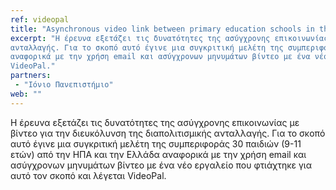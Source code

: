 ```yaml
---
ref: videopal
title: "Asynchronous video link between primary education schools in the USA and Greece"
excerpt: "H έρευνα εξετάζει τις δυνατότητες της ασύγχρονης επικοινωνίας με βίντεο για την διευκόλυνση της διαπολιτισμικής 
ανταλλαγής. Για το σκοπό αυτό έγινε μια συγκριτική μελέτη της συμπεριφοράς 30 παιδιών (9-11 ετών) από την ΗΠΑ και την Ελλάδα
αναφορικά με την χρήση email και ασύγχρονων μηνυμάτων βίντεο με ένα νέο εργαλείο που φτιάχτηκε για αυτό τον σκοπό και λέγεται
VideoPal."
partners:
 - "Ιόνιο Πανεπιστήμιο"
web: ""
---
```


H έρευνα εξετάζει τις δυνατότητες της ασύγχρονης επικοινωνίας με βίντεο για την διευκόλυνση της διαπολιτισμικής ανταλλαγής.
Για το σκοπό αυτό έγινε μια συγκριτική μελέτη της συμπεριφοράς 30 παιδιών (9-11 ετών) από την ΗΠΑ και την Ελλάδα αναφορικά με την 
χρήση email και ασύγχρονων μηνυμάτων βίντεο με ένα νέο εργαλείο που φτιάχτηκε για αυτό τον σκοπό και λέγεται VideoPal.
